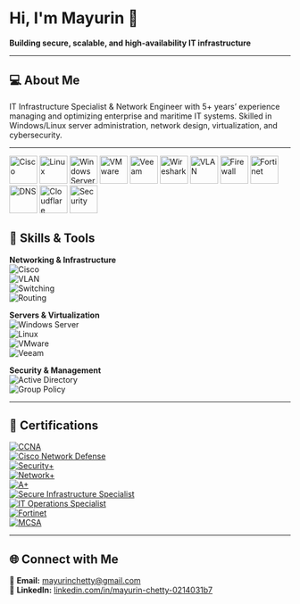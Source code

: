# Hi, I'm Mayurin 👋  

**Building secure, scalable, and high‑availability IT infrastructure**  

---

## 💻 About Me  
IT Infrastructure Specialist & Network Engineer with 5+ years’ experience managing and optimizing enterprise and maritime IT systems. Skilled in Windows/Linux server administration, network design, virtualization, and cybersecurity.  

---

<p align="left">
  <!-- Cisco -->
  <img src="https://cdn.jsdelivr.net/gh/devicons/devicon/icons/cisco/cisco-original.svg" alt="Cisco" width="50" height="50"/>
  
  <!-- Linux -->
  <img src="https://cdn.jsdelivr.net/gh/devicons/devicon/icons/linux/linux-original.svg" alt="Linux" width="50" height="50"/>
  
  <!-- Windows Server -->
  <img src="https://cdn.jsdelivr.net/gh/devicons/devicon/icons/windows8/windows8-original.svg" alt="Windows Server" width="50" height="50"/>
  
  <!-- VMware -->
  <img src="https://cdn.jsdelivr.net/gh/devicons/devicon/icons/vmware/vmware-original.svg" alt="VMware" width="50" height="50"/>
  
  <!-- Veeam -->
  <img src="https://img.icons8.com/color/512/veeam.png" alt="Veeam" width="50" height="50"/>
  
  <!-- Wireshark -->
  <img src="https://img.icons8.com/color/512/wireshark.png" alt="Wireshark" width="50" height="50"/>
  
  <!-- VLAN -->
  <img src="https://img.icons8.com/external-flat-icons-maxicons/512/external-networking-technology-flat-flat-icons-maxicons.png" alt="VLAN" width="50" height="50"/>
  
  <!-- Firewall -->
  <img src="https://img.icons8.com/color/512/firewall.png" alt="Firewall" width="50" height="50"/>
  
  <!-- Fortinet -->
  <img src="https://img.icons8.com/color/512/fortinet.png" alt="Fortinet" width="50" height="50"/>
  
  <!-- DNS -->
  <img src="https://img.icons8.com/color/512/dns.png" alt="DNS" width="50" height="50"/>
  
  <!-- Cloudflare -->
  <img src="https://img.icons8.com/color/512/cloudflare.png" alt="Cloudflare" width="50" height="50"/>
  
  <!-- Security -->
  <img src="https://img.icons8.com/external-flat-juicy-fish/512/external-cyber-security-security-flat-flat-juicy-fish.png" alt="Security" width="50" height="50"/>
</p>

## 🚀 Skills & Tools  

**Networking & Infrastructure**  
![Cisco](https://img.shields.io/badge/Cisco-Networking-blue?logo=cisco&logoColor=white)  
![VLAN](https://img.shields.io/badge/VLANs-Config-green)  
![Switching](https://img.shields.io/badge/Switching-L2/L3-orange)  
![Routing](https://img.shields.io/badge/Routing-OSPF/EIGRP-red)  

**Servers & Virtualization**  
![Windows Server](https://img.shields.io/badge/Windows%20Server-2019/2022-0078D6?logo=windows&logoColor=white)  
![Linux](https://img.shields.io/badge/Linux-Ubuntu/CentOS-yellow?logo=linux&logoColor=white)  
![VMware](https://img.shields.io/badge/VMware-ESXi-gray?logo=vmware&logoColor=white)  
![Veeam](https://img.shields.io/badge/Veeam-Backup-green?logo=veeam&logoColor=white)  

**Security & Management**  
![Active Directory](https://img.shields.io/badge/Active%20Directory-Management-blue)  
![Group Policy](https://img.shields.io/badge/Group%20Policy-Secure-lightblue)  

---

## 📜 Certifications  

[![CCNA](https://img.shields.io/badge/Cisco-CCNA-blue?logo=cisco&logoColor=white)](https://www.credly.com/badges/4b176f5c-5001-4965-89cd-868f8d45e033/public_url)  
[![Cisco Network Defense](https://img.shields.io/badge/Cisco-Network_Defense-blue?logo=cisco&logoColor=white)](https://www.credly.com/badges/31798663-824b-4f31-8aee-8d44a3c292b2/public_url)  
[![Security+](https://img.shields.io/badge/CompTIA-Security%2B-red?logo=comptia&logoColor=white)](https://www.credly.com/badges/cc8bc61b-cc0f-43f1-8550-2698e485bda6/public_url)  
[![Network+](https://img.shields.io/badge/CompTIA-Network%2B-orange?logo=comptia&logoColor=white)](https://www.credly.com/badges/472f0f1b-bf1a-4b40-9a96-7b67edafd8bf/public_url)  
[![A+](https://img.shields.io/badge/CompTIA-A%2B-blue?logo=comptia&logoColor=white)](https://www.credly.com/badges/1630a22a-83b7-480f-a668-07e0ec7e5c4c/public_url)  
[![Secure Infrastructure Specialist](https://img.shields.io/badge/CompTIA-CSIS-green?logo=comptia&logoColor=white)](https://www.credly.com/badges/b8b69abb-caf7-467b-84de-b5b564b5c75d/public_url)  
[![IT Operations Specialist](https://img.shields.io/badge/CompTIA-CIOS-lightblue?logo=comptia&logoColor=white)](https://www.credly.com/badges/3989b8ca-36db-4386-ac71-36b420119a93/public_url)  
[![Fortinet](https://img.shields.io/badge/Fortinet-Cybersecurity-green?logo=fortinet&logoColor=white)](https://www.credly.com/badges/27c9b29b-cdc9-47a0-889b-b2df449b8c1b/public_url)  
[![MCSA](https://img.shields.io/badge/Microsoft-MCSA-0078D6?logo=microsoft&logoColor=white)](https://www.credly.com/badges/68ee2f7b-f4ee-4a70-9b4a-c408fbe4946e/public_url)  

---

## 🌐 Connect with Me  
📩 **Email:** [mayurinchetty@gmail.com](mailto:mayurinchetty@gmail.com)  
💼 **LinkedIn:** [linkedin.com/in/mayurin-chetty-0214031b7](https://linkedin.com/in/mayurin-chetty-0214031b7)  
